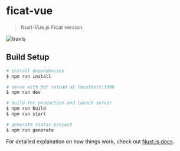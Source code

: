 # ficat-vue

> Nuxt-Vue.js Ficat version.

![travis](https://travis-ci.com/Lakshamana/ficat-vue.svg?branch=master)

## Build Setup

``` bash
# install dependencies
$ npm run install

# serve with hot reload at localhost:3000
$ npm run dev

# build for production and launch server
$ npm run build
$ npm run start

# generate static project
$ npm run generate
```

For detailed explanation on how things work, check out [Nuxt.js docs](https://nuxtjs.org).
